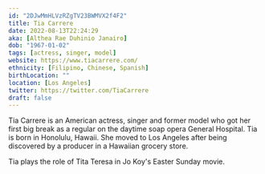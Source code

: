 ```yaml
---
id: "2DJwMmHLVzRZgTV23BWMVX2f4F2"
title: Tia Carrere
date: 2022-08-13T22:24:29
aka: [Althea Rae Duhinio Janairo]
dob: "1967-01-02"
tags: [actress, singer, model]
website: https://www.tiacarrere.com/
ethnicity: [Filipino, Chinese, Spanish]
birthLocation: ""
location: [Los Angeles]
twitter: https://twitter.com/TiaCarrere
draft: false
---
```


Tia Carrere is an American actress, singer and former model who got her first
big break as a regular on the daytime soap opera General Hospital. Tia is born
in Honolulu, Hawaii. She moved to Los Angeles after being discovered by a
producer in a Hawaiian grocery store.

Tia plays the role of Tita Teresa in Jo Koy's Easter Sunday movie.
